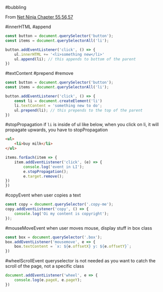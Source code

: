 #bubbling

From [Net Ninja Chapter 55,56,57](https://netninja.dev/courses/modern-javascript-from-novice-to-ninja/lectures/31461909)


#innerHTML #append 
```js
const button = document.querySelector('button');
const items = document.querySelectorAll('li');

button.addEventListener('click', () => {
	ul.innerHTML += '<li>something new</li>'
	ul.append(li); // this appends to bottom of the parent
})
```

#textContent #prepend #remove
```js
const button = document.querySelector('button');
const items = document.querySelectorAll('li');

button.addEventListener('click', () => {
	const li = document.createElement('li')
	li.textContent = 'something new to do';
	ul.prepend(li); // this prepends to the top of the parent
})
```

#stopPropagation
if `li` is inside of ul like below, when you click on li, it will propagate upwards, you have to stopPropagation
```html
<ul>
	<li>buy milk</li>
</ul>
```

```js
items.forEach(item => {
	item.addEventListener('click', (e) => {
		console.log('event in LI');
		e.stopPropagation();
		e.target.remove();
})
})
```

#copyEvent
when user copies a text
```js
const copy = document.querySelector('.copy-me');
copy.addEventListener('copy', () => {
	console.log('Oi my content is copyright');
});
```

#mouseMoveEvent
when user moves mouse, display stuff in box class
```js
const box = document.querySelector('.box');
box.addEventListener('mousemove', e => {
	box.textContent = `x: ${e.offsetX} y: ${e.offsetY}`;
})
```

#wheelScrollEvent
queryselector is not needed as you want to catch the scroll of the page, not a specific class
```js
document.addEventListener('wheel', e => {
	console.log(e.pageX, e.pageY);
})
```